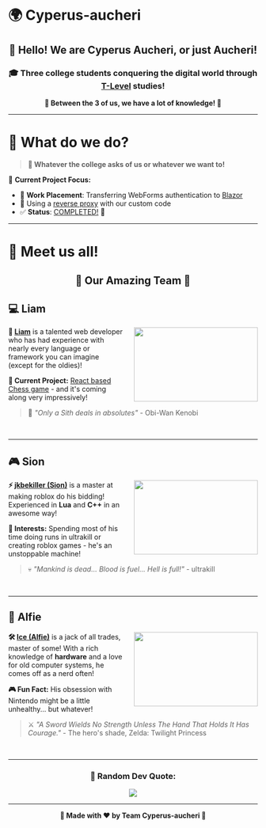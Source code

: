 # 🌍 Cyperus-aucheri

<div align="center">

## 👋 Hello! We are **Cyperus Aucheri**, or just **Aucheri**!

### 🎓 Three college students conquering the digital world through [T-Level](https://www.tlevels.gov.uk/students/subjects/digital-production-design-development) studies!

**🧠 Between the 3 of us, we have a lot of knowledge! 🚀**

</div>

---

# 💼 What do we do?

> **🎯 Whatever the college asks of us or whatever we want to!**

🔧 **Current Project Focus:**

-   📍 **Work Placement**: Transferring WebForms authentication to [Blazor](https://dotnet.microsoft.com/en-us/apps/aspnet/web-apps/blazor)
-   🔄 Using a [reverse proxy](https://github.com/dotnet/yarp) with our custom code
-   ✅ **Status**: [COMPLETED!](https://github.com/liamg2810/WebFormsApplicationWithBlazorApplication) 🎉

---

# 👥 Meet us all!

<div align="center">

## 🌟 Our Amazing Team 🌟

</div>

## 💻 Liam

<div align="left">
<img src="https://i.kym-cdn.com/entries/icons/original/000/037/229/onlyasith.jpg" width="250" height="150" align="right" style="margin-left: 20px;">

**🚀 [Liam](https://github.com/liamg2810)** is a talented web developer who has had experience with nearly every language or framework you can imagine (except for the oldies)!

**🎯 Current Project:** [React based Chess game](https://github.com/liamg2810/chess-react) - and it's coming along very impressively!

> 💭 _"Only a Sith deals in absolutes"_ - Obi-Wan Kenobi

</div>

<br clear="right"/>

---

## 🎮 Sion

<div align="left">
<img src="https://i.redd.it/j8pbhmaekz6d1.png" width="250" height="150" align="right" style="margin-left: 20px;">

**⚡ [jkbekiller (Sion)](https://github.com/sions5801)** is a master at making roblox do his bidding! Experienced in **Lua** and **C++** in an awesome way!

**🎯 Interests:** Spending most of his time doing runs in ultrakill or creating roblox games - he's an unstoppable machine!

> 💀 _"Mankind is dead... Blood is fuel... Hell is full!"_ - ultrakill

</div>

<br clear="right"/>

---

## 🔧 Alfie

<div align="left">
<img src="https://static1.thegamerimages.com/wordpress/wp-content/uploads/2019/07/Legend-of-Zelda-Twilight-Princess-Heros-Spirit.jpg?q=50&fit=crop&w=825&dpr=1.5" width="250" height="150" align="right" style="margin-left: 20px;">

**🛠️ [Ice (Alfie)](https://github.com/5upern1ce)** is a jack of all trades, master of some! With a rich knowledge of **hardware** and a love for old computer systems, he comes off as a nerd often!

**🎮 Fun Fact:** His obsession with Nintendo might be a little unhealthy... but whatever!

> ⚔️ _"A Sword Wields No Strength Unless The Hand That Holds It Has Courage."_ - The hero's shade, Zelda: Twilight Princess

</div>

<br clear="right"/>

---

<div align="center">

### 🎯 Random Dev Quote:

![](https://quotes-github-readme.vercel.app/api?type=horizontal&theme=radical)

---

<p align="center">
  <b>🌟 Made with ❤️ by Team Cyperus-aucheri 🌟</b>
</p>

</div>
